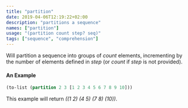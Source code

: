 ```yaml
---
title: "partition"
date: 2019-04-06T12:19:22+02:00
description: "partitions a sequence"
names: ["partition"]
usage: "(partition count step? seq)"
tags: ["sequence", "comprehension"]
---
```

Will partition a sequence into groups of *count* elements, incrementing by the number of elements defined in *step* (or *count* if *step* is not provided).

#### An Example

```clojure
(to-list (partition 2 3 [1 2 3 4 5 6 7 8 9 10]))
```

This example will return _((1 2) (4 5) (7 8) (10))_.
